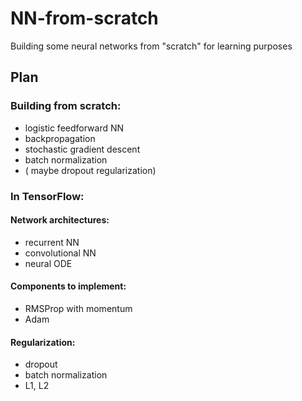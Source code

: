 # NN-from-scratch
Building some neural networks from "scratch" for learning purposes

## Plan

### Building from scratch:

- logistic feedforward NN
- backpropagation
- stochastic gradient descent 
- batch normalization 
- ( maybe dropout regularization)

### In TensorFlow:

#### Network architectures:

- recurrent NN
- convolutional NN
- neural ODE


#### Components to implement:  

- RMSProp with momentum
- Adam 

#### Regularization: 

- dropout 
- batch normalization
- L1, L2